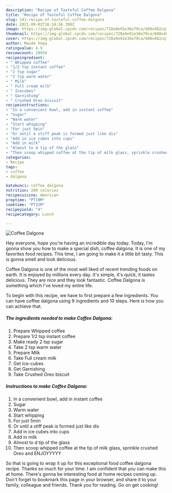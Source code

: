 ```yaml
---
description: "Recipe of Tasteful Coffee Dalgona"
title: "Recipe of Tasteful Coffee Dalgona"
slug: 141-recipe-of-tasteful-coffee-dalgona
date: 2021-09-02T16:34:56.390Z
image: https://img-global.cpcdn.com/recipes/728a9e91e36e79ca/680x482cq70/coffee-dalgona-recipe-main-photo.jpg
thumbnail: https://img-global.cpcdn.com/recipes/728a9e91e36e79ca/680x482cq70/coffee-dalgona-recipe-main-photo.jpg
cover: https://img-global.cpcdn.com/recipes/728a9e91e36e79ca/680x482cq70/coffee-dalgona-recipe-main-photo.jpg
author: Maude Vega
ratingvalue: 4.9
reviewcount: 28934
recipeingredient:
- " Whipped coffee"
- "1/2 tsp instant coffee"
- "2 tsp sugar"
- "2 tsp warm water"
- " Milk"
- " Full cream milk"
- " Icecubes"
- " Garnishing"
- " Crushed Oreo biscuit"
recipeinstructions:
- "In a convenient bowl, add in instant coffee"
- "Sugar"
- "Warm water"
- "Start whipping"
- "For just 5min"
- "Or until a stiff peak is formed just like dis"
- "Add in ice cubes into cups"
- "Add in milk"
- "Almost to d tip of the glass"
- "Then scoop whipped coffee at the tip of milk glass, sprinkle crushed Oreo and ENJOYYYYY"
categories:
- Recipe
tags:
- coffee
- dalgona

katakunci: coffee dalgona 
nutrition: 209 calories
recipecuisine: American
preptime: "PT19M"
cooktime: "PT32M"
recipeyield: "4"
recipecategory: Lunch

---
```



![Coffee Dalgona](https://img-global.cpcdn.com/recipes/728a9e91e36e79ca/680x482cq70/coffee-dalgona-recipe-main-photo.jpg)

Hey everyone, hope you're having an incredible day today. Today, I'm gonna show you how to make a special dish, coffee dalgona. It is one of my favorites food recipes. This time, I am going to make it a little bit tasty. This is gonna smell and look delicious.



Coffee Dalgona is one of the most well liked of recent trending foods on earth. It is enjoyed by millions every day. It's simple, it's quick, it tastes delicious. They are nice and they look fantastic. Coffee Dalgona is something which I've loved my entire life.


To begin with this recipe, we have to first prepare a few ingredients. You can have coffee dalgona using 9 ingredients and 10 steps. Here is how you can achieve that.

<!--inarticleads1-->

##### The ingredients needed to make Coffee Dalgona:

1. Prepare  Whipped coffee
1. Prepare 1/2 tsp instant coffee
1. Make ready 2 tsp sugar
1. Take 2 tsp warm water
1. Prepare  Milk
1. Take  Full cream milk
1. Get  Ice-cubes
1. Get  Garnishing
1. Take  Crushed Oreo biscuit




<!--inarticleads2-->

##### Instructions to make Coffee Dalgona:

1. In a convenient bowl, add in instant coffee
1. Sugar
1. Warm water
1. Start whipping
1. For just 5min
1. Or until a stiff peak is formed just like dis
1. Add in ice cubes into cups
1. Add in milk
1. Almost to d tip of the glass
1. Then scoop whipped coffee at the tip of milk glass, sprinkle crushed Oreo and ENJOYYYYY




So that is going to wrap it up for this exceptional food coffee dalgona recipe. Thanks so much for your time. I am confident that you can make this at home. There's gonna be interesting food at home recipes coming up. Don't forget to bookmark this page in your browser, and share it to your family, colleague and friends. Thank you for reading. Go on get cooking!
